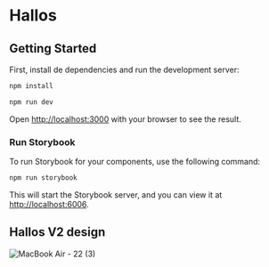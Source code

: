 # Hallos

## Getting Started

First, install de dependencies and run the development server:

```bash
npm install
```

```bash
npm run dev
```

Open [http://localhost:3000](http://localhost:3000) with your browser to see the result.

### Run Storybook

To run Storybook for your components, use the following command:

```bash
npm run storybook
```

This will start the Storybook server, and you can view it at [http://localhost:6006](http://localhost:6006).

## Hallos V2 design

![MacBook Air - 22 (3)](https://github.com/user-attachments/assets/9cf29c41-74ae-4eb9-8fdd-92b1a7878062)
